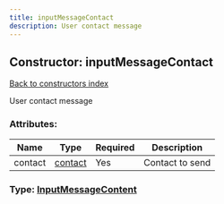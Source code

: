 ```yaml
---
title: inputMessageContact
description: User contact message
---
```

## Constructor: inputMessageContact  
[Back to constructors index](index.md)



User contact message

### Attributes:

| Name     |    Type       | Required | Description |
|----------|---------------|----------|-------------|
|contact|[contact](../types/contact.md) | Yes|Contact to send|



### Type: [InputMessageContent](../types/InputMessageContent.md)


